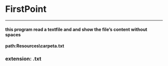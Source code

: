 # FirstPoint
***
#### this program read a textfile and and show the file’s content without spaces 
#### path:Resources\\carpeta.txt
### extension: .txt
